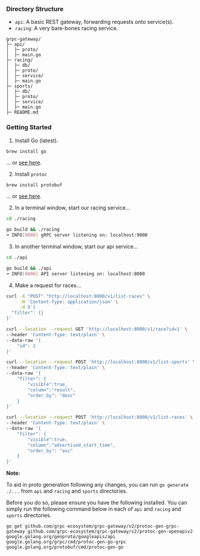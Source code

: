 ### Directory Structure

- `api`: A basic REST gateway, forwarding requests onto service(s).
- `racing`: A very bare-bones racing service.

```
grpc-gateway/
├─ api/
│  ├─ proto/
│  ├─ main.go
├─ racing/
│  ├─ db/
│  ├─ proto/
│  ├─ service/
│  ├─ main.go
├─ sports/
│  ├─ db/
│  ├─ proto/
│  ├─ service/
│  ├─ main.go
├─ README.md
```

### Getting Started

1. Install Go (latest).

```bash
brew install go
```

... or [see here](https://golang.org/doc/install).

2. Install `protoc`

```
brew install protobuf
```

... or [see here](https://grpc.io/docs/protoc-installation/).

2. In a terminal window, start our racing service...

```bash
cd ./racing

go build && ./racing
➜ INFO[0000] gRPC server listening on: localhost:9000
```

3. In another terminal window, start our api service...

```bash
cd ./api

go build && ./api
➜ INFO[0000] API server listening on: localhost:8000
```

4. Make a request for races... 

```bash
curl -X "POST" "http://localhost:8000/v1/list-races" \
     -H 'Content-Type: application/json' \
     -d $'{
  "filter": {}
}'

curl --location --request GET 'http://localhost:8000/v1/race?id=1' \
--header 'Content-Type: text/plain' \
--data-raw '{
    "id": 2
}'

curl --location --request POST 'http://localhost:8000/v1/list-sports' \
--header 'Content-Type: text/plain' \
--data-raw '{
    "filter": {
        "visible":true,
        "column":"result",
        "order_by": "desc"
    }
}'

curl --location --request POST 'http://localhost:8000/v1/list-races' \
--header 'Content-Type: text/plain' \
--data-raw '{
    "filter": {
        "visible":true,
        "column":"advertised_start_time",
        "order_by": "asc"
    }
}'
```

**Note:**

To aid in proto generation following any changes, you can run `go generate ./...` from `api` and `racing` and `sports` directories.

Before you do so, please ensure you have the following installed. You can simply run the following command below in each of `api` and `racing` and `sports` directories.

```
go get github.com/grpc-ecosystem/grpc-gateway/v2/protoc-gen-grpc-gateway github.com/grpc-ecosystem/grpc-gateway/v2/protoc-gen-openapiv2 google.golang.org/genproto/googleapis/api google.golang.org/grpc/cmd/protoc-gen-go-grpc google.golang.org/protobuf/cmd/protoc-gen-go
```
